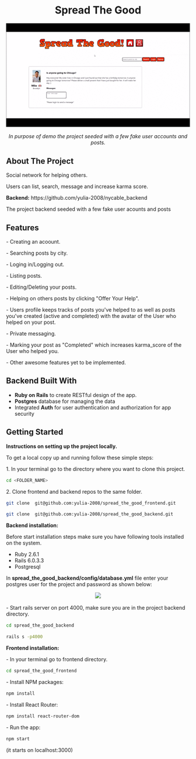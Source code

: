 <h1 align="center">Spread The Good</h1>
<div align="center">
<img src="./app-demo.gif"></img>
<p><i>In purpose of demo the project seeded with a few fake user accounts and posts.</i> </p>
</div>
<h2>About The Project</h2>
<p>Social network for helping others.</p> 
<p>Users can list, search, message and increase karma score. </p>
<p><b>Backend:</b> https://github.com/yulia-2008/nycable_backend</p>
<p>The project backend seeded with a few fake user acounts and posts</p>

<h2>Features</h2>
<p>- Creating an acoount. </p>
<p>- Searching posts by city.</p>
<p>- Loging in/Logging out.</p>
<p>- Listing posts.</p>
<p>- Editing/Deleting your posts.</p>
<p>- Helping on others posts by clicking "Offer Your Help".</p>
<p>- Users profile keeps tracks of posts you've helped to as well as posts you've created (active and completed) with the avatar of the User who helped on your post.</p>
<p>- Private messaging.</p>
<p>- Marking your post as "Completed" which increases karma_score of the User who helped you.</p>
<p>- Other awesome features yet to be implemented.</p>

<h2> Backend Built With</h2>
<ul>
 <li> <b>Ruby on Rails</b> to create RESTful design of the app.</li>
 <li> <b>Postgres</b> database for managing the data</li>
 <li> Integrated <b>Auth</b> for user authentication and authorization for app security</li>
</ul>



<h2>Getting Started</h2>
<p><b>Instructions on setting up the project locally.</b> </p>
<p>To get a local copy up and running follow these simple steps:</p>
<p> 1. In your terminal go to the directory where you want to clone this project.</p>

```sh
cd <FOLDER_NAME>
```

<p> 2.  Clone frontend and backend repos to the same folder.</p>

```sh
git clone  git@github.com:yulia-2008/spread_the_good_frontend.git
```

```sh
git clone  git@github.com:yulia-2008/spread_the_good_backend.git
```
<p> <b>Backend installation: </b> </p>

Before start installation steps make sure you have following tools installed on the system.
- Ruby 2.6.1
- Rails 6.0.3.3
- Postgresql

<p>In <b>spread_the_good_backend/config/database.yml</b> file enter your postgres user for the project and password as shown below:</p>
 <div align="center">
 <img src="./databse_yml_example.jpg"></img>
 </div>

  
  <p> - Start rails server on port 4000, make sure you are in the project backend directory.</p>
     
```sh
cd spread_the_good_backend
```

```sh
rails s -p4000
```
<p> <b>Frontend installation: </b></p>
 <p> - In your terminal go to frontend directory.</p>
 
```sh
cd spread_the_good_frontend
```

 <p> - Install NPM packages:</p>
 
```sh
npm install
```
 <p> - Install React Router:</p>

```sh
npm install react-router-dom
```
 <p> - Run the app:</p>

```sh
npm start
```
 (it starts on localhost:3000)
